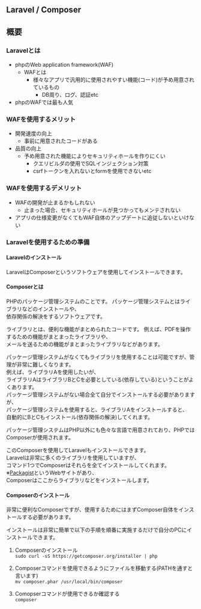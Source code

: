 ## Laravel / Composer

## 概要
### Laravelとは
- phpのWeb application framework(WAF)
  - WAFとは
    - 様々なアプリで汎用的に使用されやすい機能(コード)が予め用意されているもの
      - DB周り、ログ、認証etc
- phpのWAFでは最も人気

### WAFを使用するメリット
- 開発速度の向上
  - 事前に用意されたコードがある
- 品質の向上
  - 予め用意された機能によりセキュリティホールを作りにくい
    - クエリビルダの使用でSQLインジェクション対策
    - csrfトークンを入れないとformを使用できないetc

### WAFを使用するデメリット
- WAFの開発が止まるかもしれない
  - 止まった場合、セキュリティホールが見つかってもメンテされない
- アプリの仕様変更がなくてもWAF自体のアップデートに追従しないといけない

### Laravelを使用するための準備
#### Laravelのインストール
LaravelはComposerというソフトウェアを使用してインストールできます。

#### Composerとは
PHPのパッケージ管理システムのことです。
パッケージ管理システムとはライブラリなどのインストールや、  
依存関係の解決をするソフトウェアです。

ライブラリとは、便利な機能がまとめられたコードです。
例えば、PDFを操作するための機能がまとまったライブラリや、  
メールを送るための機能がまとまったライブラリなどがあります。

パッケージ管理システムがなくてもライブラリを使用することは可能ですが、管理が非常に難しくなります。  
例えば、ライブラリAを使用したいが、  
ライブラリAはライブラリBとCを必要としている(依存している)ということがよくあります。  
パッケージ管理システムがない場合全て自分でインストールする必要がありますが、  
パッケージ管理システムを使用すると、ライブラリAをインストールすると、  
自動的にBとCもインストール(依存関係の解決)してくれます。

パッケージ管理システムはPHP以外にも色々な言語で用意されており、PHPではComposerが使用されます。

このComposerを使用してLaravelもインストールできます。  
Laravelは非常に多くのライブラリを使用していますが、  
コマンド1つでComposerはそれらを全てインストールしてくれます。  
※[Packagist](https://packagist.org/)というWebサイトがあり、  
Composerはここからライブラリなどをインストールします。


#### Composerのインストール
非常に便利なComposerですが、使用するためにはまずComposer自体をインストールする必要があります。  

インストールは非常に簡単で以下の手順を順番に実施するだけで自分のPCにインストールできます。  
1. Composerのインストール  
`sudo curl -sS https://getcomposer.org/installer | php`

2. Composerコマンドを使用できるようにファイルを移動する(PATHを通すと言います)  
`mv composer.phar /usr/local/bin/composer`

3. Comopserコマンドが使用できるか確認する  
`composer`